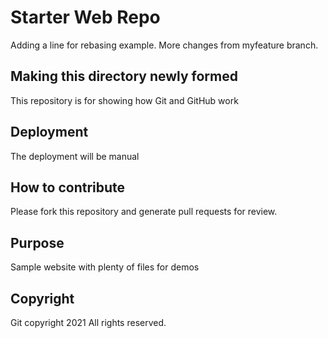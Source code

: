 # Starter Web Repo

Adding a line for rebasing example. More changes from myfeature branch.

## Making this directory newly formed

This repository is for showing how Git and GitHub work

## Deployment
The deployment will be manual

## How to contribute

Please fork this repository and generate pull requests for review.

## Purpose

Sample website with plenty of files for demos

## Copyright

Git copyright 2021 All rights reserved.